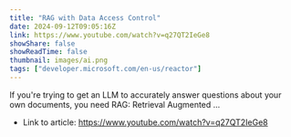 ```yaml
---
title: "RAG with Data Access Control"
date: 2024-09-12T09:05:16Z
link: https://www.youtube.com/watch?v=q27QT2IeGe8
showShare: false
showReadTime: false
thumbnail: images/ai.png
tags: ["developer.microsoft.com/en-us/reactor"]
---
```

If you're trying to get an LLM to accurately answer questions about your own documents, you need RAG: Retrieval Augmented ...

- Link to article: https://www.youtube.com/watch?v=q27QT2IeGe8